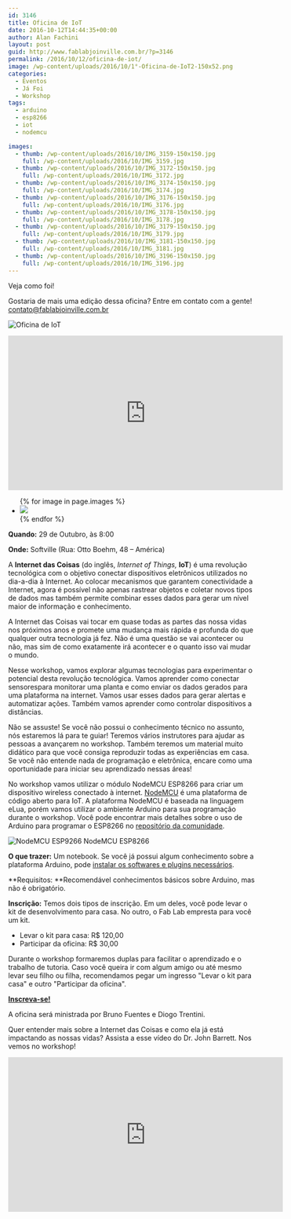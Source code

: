 ```yaml
---
id: 3146
title: Oficina de IoT
date: 2016-10-12T14:44:35+00:00
author: Alan Fachini
layout: post
guid: http://www.fablabjoinville.com.br/?p=3146
permalink: /2016/10/12/oficina-de-iot/
image: /wp-content/uploads/2016/10/1°-Oficina-de-IoT2-150x52.png
categories:
  - Eventos
  - Já Foi
  - Workshop
tags:
  - arduino
  - esp8266
  - iot
  - nodemcu

images:
  - thumb: /wp-content/uploads/2016/10/IMG_3159-150x150.jpg
    full: /wp-content/uploads/2016/10/IMG_3159.jpg
  - thumb: /wp-content/uploads/2016/10/IMG_3172-150x150.jpg
    full: /wp-content/uploads/2016/10/IMG_3172.jpg
  - thumb: /wp-content/uploads/2016/10/IMG_3174-150x150.jpg
    full: /wp-content/uploads/2016/10/IMG_3174.jpg
  - thumb: /wp-content/uploads/2016/10/IMG_3176-150x150.jpg
    full: /wp-content/uploads/2016/10/IMG_3176.jpg
  - thumb: /wp-content/uploads/2016/10/IMG_3178-150x150.jpg
    full: /wp-content/uploads/2016/10/IMG_3178.jpg
  - thumb: /wp-content/uploads/2016/10/IMG_3179-150x150.jpg
    full: /wp-content/uploads/2016/10/IMG_3179.jpg
  - thumb: /wp-content/uploads/2016/10/IMG_3181-150x150.jpg
    full: /wp-content/uploads/2016/10/IMG_3181.jpg
  - thumb: /wp-content/uploads/2016/10/IMG_3196-150x150.jpg
    full: /wp-content/uploads/2016/10/IMG_3196.jpg
---
```

Veja como foi!

Gostaria de mais uma edição dessa oficina? Entre em contato com a gente! <contato@fablabjoinville.com.br>

![Oficina de IoT]({{site.baseurl}}/wp-content/uploads/2016/10/1a-Oficina-de-IoT2.png)

<center>
<iframe style="border: none; overflow: hidden;" src="https://www.facebook.com/plugins/video.php?href=https%3A%2F%2Fwww.facebook.com%2Ffablabjoinville%2Fvideos%2F1795693240698081%2F&amp;show_text=0&amp;width=560" width="560" height="315" frameborder="0" scrolling="no" allowfullscreen="allowfullscreen"></iframe>
</center>

<ul class="photo-gallery">
    {% for image in page.images %}
        <li><a href="{{site.baseurl}}{{image.full}}"><img src="{{site.baseurl}}{{image.thumb}}"></a></li>
    {% endfor %}
</ul>

**Quando:** 29 de Outubro, às 8:00

**Onde:** Softville (Rua: Otto Boehm, 48 &ndash; América)

A **Internet das Coisas** (do inglês, _Internet of Things,_ **IoT**) é uma
revolução tecnológica com o objetivo conectar dispositivos eletrônicos
utilizados no dia-a-dia à Internet. Ao colocar mecanismos que garantem
conectividade a Internet, agora é possível não apenas rastrear objetos e
coletar novos tipos de dados mas também permite combinar esses dados para gerar
um nível maior de informação e conhecimento.

A Internet das Coisas vai tocar em quase todas as partes das nossa vidas nos
próximos anos e promete uma mudança mais rápida e profunda do que qualquer
outra tecnologia já fez. Não é uma questão se vai acontecer ou não, mas sim de
como exatamente irá acontecer e o quanto isso vai mudar o mundo.

Nesse workshop, vamos explorar algumas tecnologias para experimentar o
potencial desta revolução tecnológica. Vamos aprender como conectar
sensorespara monitorar uma planta e como enviar os dados gerados para uma
plataforma na internet. Vamos usar esses dados para gerar alertas e automatizar
ações. Também vamos aprender como controlar dispositivos a distâncias.

Não se assuste! Se você não possui o conhecimento técnico no assunto, nós
estaremos lá para te guiar! Teremos vários instrutores para ajudar as pessoas a
avançarem no workshop. Também teremos um material muito didático para que você
consiga reproduzir todas as experiências em casa. Se você não entende nada de
programação e eletrônica, encare como uma oportunidade para iniciar seu
aprendizado nessas áreas!

No workshop vamos utilizar o módulo NodeMCU ESP8266 para criar um dispositivo
wireless conectado à
internet. [NodeMCU](https://github.com/nodemcu/nodemcu-devkit-v1.0) é uma
plataforma de código aberto para IoT. A plataforma NodeMCU é baseada na
linguagem eLua, porém vamos utilizar o ambiente Arduino para sua programação
durante o workshop. Você pode encontrar mais detalhes sobre o uso de Arduino
para programar o ESP8266 no [repositório da
comunidade](https://github.com/esp8266/Arduino).


![NodeMCU ESP9266]({{site.baseurl}}/wp-content/uploads/2016/10/113990105-1-300x225.jpg)
NodeMCU ESP8266

**O que trazer:** Um notebook. Se você já possui algum conhecimento sobre a
plataforma Arduino, pode [instalar os softwares e plugins
necessários](https://github.com/fablabjoinville/iot/tree/master/nodemcu#desenvolvimento).

**Requisitos: **Recomendável conhecimentos básicos sobre Arduino, mas não é
obrigatório.

**Inscrição:** Temos dois tipos de inscrição. Em um deles, você pode levar o
kit de desenvolvimento para casa. No outro, o Fab Lab empresta para você um
kit.

  * Levar o kit para casa: R$ 120,00
  * Participar da oficina: R$ 30,00

Durante o workshop formaremos duplas para facilitar o aprendizado e o trabalho
de tutoria. Caso você queira ir com algum amigo ou até mesmo levar seu filho ou
filha, recomendamos pegar um ingresso "Levar o kit para casa" e outro
"Participar da oficina".

<strong>[Inscreva-se!](https://www.sympla.com.br/oficina-de-iot__95392)</strong>

A oficina será ministrada por Bruno Fuentes e Diogo Trentini.

Quer entender mais sobre a Internet das Coisas e como ela já está impactando as
nossas vidas? Assista a esse vídeo do Dr. John Barrett. Nos vemos no workshop!

<center>
<iframe src="https://www.youtube.com/embed/QaTIt1C5R-M" width="560" height="315" frameborder="0" allowfullscreen="allowfullscreen"></iframe>
</center>
